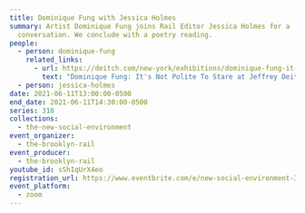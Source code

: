 ```yaml
---
title: Dominique Fung with Jessica Holmes
summary: Artist Dominique Fung joins Rail Editor Jessica Holmes for a
  conversation. We conclude with a poetry reading.
people:
  - person: dominique-fung
    related_links:
      - url: https://deitch.com/new-york/exhibitions/dominique-fung-it-s-not-polite-to-stare
        text: "Dominique Fung: It's Not Polite To Stare at Jeffrey Deitch, New York"
  - person: jessica-holmes
date: 2021-06-11T13:00:00-0500
end_date: 2021-06-11T14:30:00-0500
series: 318
collections:
  - the-new-social-environment
event_organizer:
  - the-brooklyn-rail
event_producer:
  - the-brooklyn-rail
youtube_id: sShIqUrX4eo
registration_url: https://www.eventbrite.com/e/new-social-environment-318-dominique-fung-tickets-158169562419
event_platform:
  - zoom
---
```

